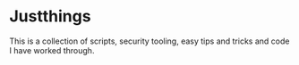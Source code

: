 # Justthings
This is a collection of scripts, security tooling, easy tips and tricks and code I have worked through.
